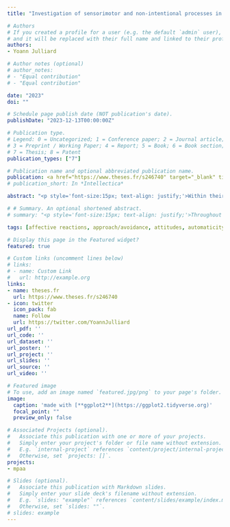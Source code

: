 ```yaml
---
title: "Investigation of sensorimotor and non-intentional processes in the reactivation of approach-avoidance tendencies"

# Authors
# If you created a profile for a user (e.g. the default `admin` user), write the username (folder name) here 
# and it will be replaced with their full name and linked to their profile.
authors:
- Yoann Julliard

# Author notes (optional)
# author_notes:
# - "Equal contribution"
# - "Equal contribution"

date: "2023"
doi: ""

# Schedule page publish date (NOT publication's date).
publishDate: "2023-12-13T00:00:00Z"

# Publication type.
# Legend: 0 = Uncategorized; 1 = Conference paper; 2 = Journal article;
# 3 = Preprint / Working Paper; 4 = Report; 5 = Book; 6 = Book section;
# 7 = Thesis; 8 = Patent
publication_types: ["7"]

# Publication name and optional abbreviated publication name.
publication: <a href="https://www.theses.fr/s246740" target="_blank" title="https://www.theses.fr/s246740">*theses.fr*</a>
# publication_short: In *Intellectica*

abstract: "<p style='font-size:15px; text-align: justify;'>Within their environment, people face stimuli that are pleasant (e.g., food) or unpleasant (e.g., a predator). To explain and predict our reactions facing these stimuli, research in social psychology has focused on the concept of attitude. In this thesis, we suggest moving aside from this theoretical construct and to focus on approach-avoidance tendencies, which are at the root of the definitions of attitudes. To study the processes underlying the triggering of our action tendencies, notably in the VAAST (Rougier et al., 2018), we relied on a grounded cognition approach. This approach led us to predict that approach-avoidance tendencies: (a) could be triggered unintentionally, (b) could rely on our past experiences, and (c) were underpinned by the reactivation of visual flows. We conducted a series of studies to test these three predictions. Overall, our results provided evidence in favour of the unintentional triggering hypothesis and of past experiences as a driver of action tendencies. However, our results did not provide evidence in favour of a visual flow reactivation process. Among other things, we discuss the limitations of the evidence we have provided for our first two hypotheses, the methodological particularities that could have hindered our capacity to provide evidence for our third hypothesis, and we suggest some research perspectives to pursue our investigation.</p>"

# # Summary. An optional shortened abstract.
# summary: "<p style='font-size:15px; text-align: justify;'>Throughout the day, we are facing people, objects or information that are pleasant or unpleasant to us. For instance, as you walk through your town centre you might bump into a friend or pass a dustbin full of rubbish. Researchers in social psychology have been very interested in these so-called “affective” reactions to these stimuli. One of the aims of their research was to develop methodologies for measuring our affective reactions. In this thesis, we focused on one type of affective reaction in particular: approach-avoidance tendencies, that is our predisposition to approach or move away. We investigated whether these approach-avoidance tendencies could be: (a) triggered independently of our will, (b) determined by our past behaviours, and (c) at the origin of an alteration in our visual perception.</p>"

tags: [affective reactions, approach/avoidance, attitudes, automaticity, grounded cognition, implicit social cognition, VAAST, visual flow]

# Display this page in the Featured widget?
featured: true

# Custom links (uncomment lines below)
# links:
# - name: Custom Link
#   url: http://example.org
links:
- name: theses.fr
  url: https://www.theses.fr/s246740
- icon: twitter
  icon_pack: fab
  name: Follow
  url: https://twitter.com/YoannJulliard
url_pdf: ''
url_code: ''
url_dataset: ''
url_poster: ''
url_project: ''
url_slides: ''
url_source: ''
url_video: ''

# Featured image
# To use, add an image named `featured.jpg/png` to your page's folder. 
image:
  caption: 'made with [**ggplot2**](https://ggplot2.tidyverse.org)'
  focal_point: ""
  preview_only: false

# Associated Projects (optional).
#   Associate this publication with one or more of your projects.
#   Simply enter your project's folder or file name without extension.
#   E.g. `internal-project` references `content/project/internal-project/index.md`.
#   Otherwise, set `projects: []`.
projects:
- mpaa

# Slides (optional).
#   Associate this publication with Markdown slides.
#   Simply enter your slide deck's filename without extension.
#   E.g. `slides: "example"` references `content/slides/example/index.md`.
#   Otherwise, set `slides: ""`.
# slides: example
---
```


<!-- {{% callout note %}}
Click the *Cite* button above to demo the feature to enable visitors to import publication metadata into their reference management software.
{{% /callout %}}

{{% callout note %}}
Create your slides in Markdown - click the *Slides* button to check out the example.
{{% /callout %}}

Supplementary notes can be added here, including [code, math, and images](https://wowchemy.com/docs/writing-markdown-latex/). -->
